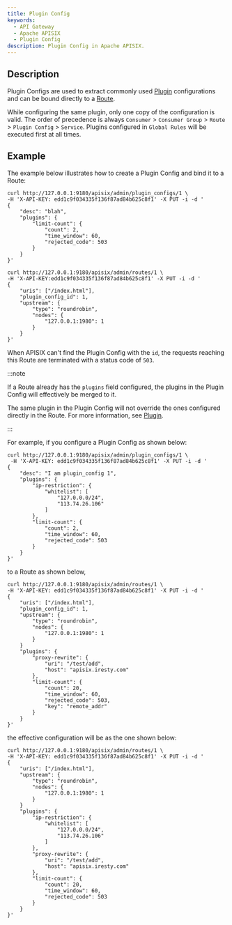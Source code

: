 ```yaml
---
title: Plugin Config
keywords:
  - API Gateway
  - Apache APISIX
  - Plugin Config
description: Plugin Config in Apache APISIX.
---
```


<!--
#
# Licensed to the Apache Software Foundation (ASF) under one or more
# contributor license agreements.  See the NOTICE file distributed with
# this work for additional information regarding copyright ownership.
# The ASF licenses this file to You under the Apache License, Version 2.0
# (the "License"); you may not use this file except in compliance with
# the License.  You may obtain a copy of the License at
#
#     http://www.apache.org/licenses/LICENSE-2.0
#
# Unless required by applicable law or agreed to in writing, software
# distributed under the License is distributed on an "AS IS" BASIS,
# WITHOUT WARRANTIES OR CONDITIONS OF ANY KIND, either express or implied.
# See the License for the specific language governing permissions and
# limitations under the License.
#
-->

## Description

Plugin Configs are used to extract commonly used [Plugin](./plugin.md) configurations and can be bound directly to a [Route](./route.md).

While configuring the same plugin, only one copy of the configuration is valid. The order of precedence is always `Consumer` > `Consumer Group` > `Route` > `Plugin Config` > `Service`. Plugins configured in `Global Rules` will be executed first at all times. 

## Example

The example below illustrates how to create a Plugin Config and bind it to a Route:

```shell
curl http://127.0.0.1:9180/apisix/admin/plugin_configs/1 \
-H 'X-API-KEY: edd1c9f034335f136f87ad84b625c8f1' -X PUT -i -d '
{
    "desc": "blah",
    "plugins": {
        "limit-count": {
            "count": 2,
            "time_window": 60,
            "rejected_code": 503
        }
    }
}'
```

```shell
curl http://127.0.0.1:9180/apisix/admin/routes/1 \
-H 'X-API-KEY:edd1c9f034335f136f87ad84b625c8f1' -X PUT -i -d '
{
    "uris": ["/index.html"],
    "plugin_config_id": 1,
    "upstream": {
        "type": "roundrobin",
        "nodes": {
            "127.0.0.1:1980": 1
        }
    }
}'
```

When APISIX can't find the Plugin Config with the `id`, the requests reaching this Route are terminated with a status code of `503`.

:::note

If a Route already has the `plugins` field configured, the plugins in the Plugin Config will effectively be merged to it.

The same plugin in the Plugin Config will not override the ones configured directly in the Route. For more information, see [Plugin](./plugin.md).

:::

For example, if you configure a Plugin Config as shown below:

```shell
curl http://127.0.0.1:9180/apisix/admin/plugin_configs/1 \
 -H 'X-API-KEY: edd1c9f034335f136f87ad84b625c8f1' -X PUT -i -d '
{
    "desc": "I am plugin_config 1",
    "plugins": {
        "ip-restriction": {
            "whitelist": [
                "127.0.0.0/24",
                "113.74.26.106"
            ]
        },
        "limit-count": {
            "count": 2,
            "time_window": 60,
            "rejected_code": 503
        }
    }
}'
```

to a Route as shown below,

```shell
curl http://127.0.0.1:9180/apisix/admin/routes/1 \
-H 'X-API-KEY: edd1c9f034335f136f87ad84b625c8f1' -X PUT -i -d '
{
    "uris": ["/index.html"],
    "plugin_config_id": 1,
    "upstream": {
        "type": "roundrobin",
        "nodes": {
            "127.0.0.1:1980": 1
        }
    }
    "plugins": {
        "proxy-rewrite": {
            "uri": "/test/add",
            "host": "apisix.iresty.com"
        },
        "limit-count": {
            "count": 20,
            "time_window": 60,
            "rejected_code": 503,
            "key": "remote_addr"
        }
    }
}'
```

the effective configuration will be as the one shown below:

```shell
curl http://127.0.0.1:9180/apisix/admin/routes/1 \
-H 'X-API-KEY: edd1c9f034335f136f87ad84b625c8f1' -X PUT -i -d '
{
    "uris": ["/index.html"],
    "upstream": {
        "type": "roundrobin",
        "nodes": {
            "127.0.0.1:1980": 1
        }
    }
    "plugins": {
        "ip-restriction": {
            "whitelist": [
                "127.0.0.0/24",
                "113.74.26.106"
            ]
        },
        "proxy-rewrite": {
            "uri": "/test/add",
            "host": "apisix.iresty.com"
        },
        "limit-count": {
            "count": 20,
            "time_window": 60,
            "rejected_code": 503
        }
    }
}'
```
